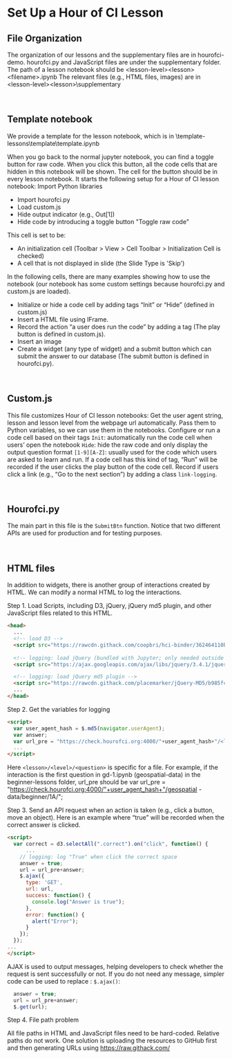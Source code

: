 # Set Up a Hour of CI Lesson

## File Organization
The organization of our lessons and the supplementary files are in hourofci-demo.
hourofci.py and JavaScript files are under the supplementary folder.
The path of a lesson notebook should be \<lesson-level>\<lesson>\<filename>.ipynb
The relevant files (e.g., HTML files, images) are in  \<lesson-level>\<lesson>\supplementary   

<br>

## Template notebook
We provide a template for the lesson notebook, which is in \template-lessons\template\template.ipynb

When you go back to the normal jupyter notebook, you can find a toggle button for raw code. When you click this button, all the code cells that are hidden in this notebook will be shown. The cell for the button should be in every lesson notebook. It starts the following setup for a Hour of CI lesson notebook:
Import Python libraries
* Import hourofci.py
* Load custom.js 
* Hide output indicator (e.g., Out[1])
* Hide code by introducing a toggle button "Toggle raw code"  

This cell is set to be:
* An initialization cell (Toolbar > View > Cell Toolbar > Initialization Cell is checked)
* A cell that is not displayed in slide (the Slide Type is 'Skip')

In the following cells, there are many examples showing how to use the notebook (our notebook has some custom settings because hourofci.py and custom.js are loaded).
* Initialize or hide a code cell by adding tags “Init” or “Hide” (defined in custom.js)
* Insert a HTML file using IFrame.
* Record the action “a user does run the code” by adding a tag (The play button is defined in custom.js).
* Insert an image
* Create a widget (any type of widget) and a submit button which can submit the answer to our database (The submit button is defined in hourofci.py).  

<br>

## Custom.js
This file customizes Hour of CI lesson notebooks:
Get the user agent string, lesson and lesson level from the webpage url automatically.
Pass them to Python variables, so we can use them in the notebooks.
Configure or run a code cell based on their tags 
`Init`: automatically run the code cell when users’ open the notebook
`Hide`: hide the raw code and only display the output
question format `[1-9][A-Z]`: usually used for the code which users are asked to learn and run. If a code cell has this kind of tag, “Run” will be recorded if the user clicks the play button of the code cell.
Record if users click a link (e.g., “Go to the next section”) by adding a class `link-logging`.

<br>

## Hourofci.py
The main part in this file is the `SubmitBtn` function. Notice that two different APIs are used for production and for testing purposes.

<br>

## HTML files
In addition to widgets, there is another group of interactions created by HTML. We can modify a normal HTML to log the interactions.

Step 1. Load Scripts, including D3, jQuery, jQuery md5 plugin, and other JavaScript files related to this HTML.

```html
<head>
  ...
  <!-- load D3 -->
  <script src="https://rawcdn.githack.com/coopbri/hci-binder/362464110b5273593e9fdd1dc1c0ae3e4f1da224/lib/d3.min.js"></script>
    
  <!-- logging: load jQuery (bundled with Jupyter; only needed outside of Jupyter) -->
  <script src="https://ajax.googleapis.com/ajax/libs/jquery/3.4.1/jquery.min.js"></script>

  <!-- logging: load jQuery md5 plugin -->
  <script src="https://rawcdn.githack.com/placemarker/jQuery-MD5/b985fce4e867773e5fb7a29b4fb5df74c53595d0/jquery.md5.js"></script>
  ...
</head>
```

Step 2. Get the variables for logging

```html
<script>  
  var user_agent_hash = $.md5(navigator.userAgent);
  var answer;
  var url_pre = "https://check.hourofci.org:4000/"+user_agent_hash+"/<lesson>/<level>/<question>/";
  ...
</script>  
```

Here `<lesson>/<level>/<question>` is specific for a file. For example, if the interaction is the first question in gd-1.ipynb (geospatial-data) in the beginner-lessons folder, url_pre should be 
var url_pre = "https://check.hourofci.org:4000/"+user_agent_hash+"/geospatial -data/beginner/1A/";

Step 3. Send an API request when an action is taken (e.g., click a button, move an object). Here is an example where “true” will be recorded when the correct answer is clicked.

```html
<script> 
  var correct = d3.selectAll(".correct").on("click", function() {
	  ...
    // logging: log "True" when click the correct space
    answer = true;
    url = url_pre+answer;
    $.ajax({
      type: 'GET',
      url: url,
      success: function() {
        console.log("Answer is true");
      },
      error: function() {
        alert("Error");
      }
    });
  });
...
</script>
```

AJAX is used to output messages, helping developers to check whether the request is sent successfully or not. If you do not need any message, simpler code can be used to replace : `$.ajax()`:

```javascript
  answer = true;
  url = url_pre+answer;
  $.get(url);
```

Step 4. File path problem

All file paths in HTML and JavaScript files need to be hard-coded. Relative paths do not work. One solution is uploading the resources to GitHub first and then generating URLs using https://raw.githack.com/ 
